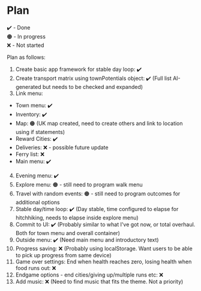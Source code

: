 # Plan

✔️ - Done  
🟠 - In progress  
❌ - Not started  

Plan as follows:

1. Create basic app framework for stable day loop: ✔️
2. Create transport matrix using townPotentials object: ✔️ (Full list AI-generated but needs to be checked and expanded)
3. Link menu:
* Town menu: ✔️
* Inventory: ✔️
* Map: 🟠 (UK map created, need to create others and link to location using if statements)
* Reward Cities: ✔️
* Deliveries: ❌ - possible future update
* Ferry list: ❌
* Main menu: ✔️
4. Evening menu: ✔️
5. Explore menu: 🟠 - still need to program walk menu
6. Travel with random events: 🟠 - still need to program outcomes for additional options
7. Stable day/time loop: ✔️ (Day stable, time configured to elapse for hitchhiking, needs to elapse inside explore menu)
8. Commit to UI: ✔️ (Probably similar to what I've got now, or total overhaul. Both for town menu and overall container)
9. Outside menu: ✔️ (Need main menu and introductory text)
10. Progress saving: ❌ (Probably using localStorage. Want users to be able to pick up progress from same device)
11. Game over settings: End when health reaches zero, losing health when food runs out: ❌
11. Endgame options - end cities/giving up/multiple runs etc: ❌ 
12. Add music: ❌ (Need to find music that fits the theme. Not a priority)
